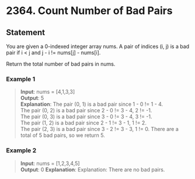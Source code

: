# 2364. Count Number of Bad Pairs

## Statement
You are given a 0-indexed integer array nums. A pair of indices (i, j) is a bad pair if i < j and j - i != nums[j] - nums[i].

Return the total number of bad pairs in nums.


### Example 1
> **Input**: nums = [4,1,3,3] <br>
**Output**: 5 <br>
**Explanation**: The pair (0, 1) is a bad pair since 1 - 0 != 1 - 4. <br>
The pair (0, 2) is a bad pair since 2 - 0 != 3 - 4, 2 != -1. <br>
The pair (0, 3) is a bad pair since 3 - 0 != 3 - 4, 3 != -1. <br>
The pair (1, 2) is a bad pair since 2 - 1 != 3 - 1, 1 != 2. <br>
The pair (2, 3) is a bad pair since 3 - 2 != 3 - 3, 1 != 0.
There are a total of 5 bad pairs, so we return 5.

### Example 2
> **Input**: nums = [1,2,3,4,5] <br>
**Output**: 0
**Explanation**: Explanation: There are no bad pairs.